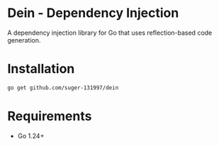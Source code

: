 # Dein - Dependency Injection  

A dependency injection library for Go that uses reflection-based code generation.

# Installation

```bash
go get github.com/suger-131997/dein
```

# Requirements

- Go 1.24+